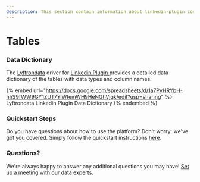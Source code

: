 ```yaml
---
description: This section contain information about linkedin-plugin connector tables information
---
```


# Tables

### Data Dictionary

The [Lyftrondata](https://www.lyftrondata.com/) driver for [Linkedin Plugin](https://www.lyftrondata.com/integration/linkedin-plugin/)[ ](https://www.lyftrondata.com/integration/linkedin-plugin/)provides a detailed data dictionary of the tables with data types and column names.

{% embed url="https://docs.google.com/spreadsheets/d/1a7PyHRYbH-hhS9fWW9GY1ZUT7YiWtemWH9HeNGhVjqk/edit?usp=sharing" %}
Lyftrondata Linkedin Plugin Data Dictionary
{% endembed %}

### Quickstart Steps

Do you have questions about how to use the platform? Don't worry; we've got you covered. Simply follow the quickstart instructions [here](../../../../quickstart-steps.md).

### Questions? <a href="#questions" id="questions"></a>

We're always happy to answer any additional questions you may have! [Set up a meeting with our data experts.](https://www.lyftrondata.com/book-a-meeting/)

